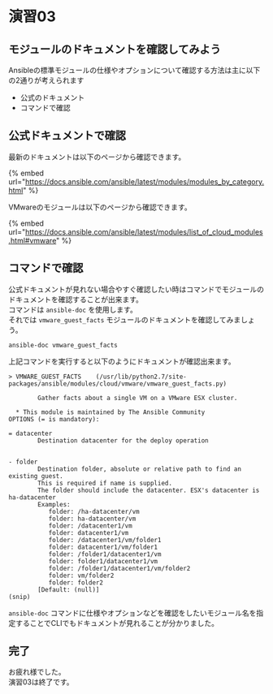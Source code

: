 # 演習03

## モジュールのドキュメントを確認してみよう

Ansibleの標準モジュールの仕様やオプションについて確認する方法は主に以下の2通りが考えられます

* 公式のドキュメント
* コマンドで確認

## 公式ドキュメントで確認

最新のドキュメントは以下のページから確認できます。

{% embed url="https://docs.ansible.com/ansible/latest/modules/modules_by_category.html" %}

VMwareのモジュールは以下のページから確認できます。

{% embed url="https://docs.ansible.com/ansible/latest/modules/list_of_cloud_modules.html#vmware" %}

## コマンドで確認

公式ドキュメントが見れない場合やすぐ確認したい時はコマンドでモジュールのドキュメントを確認することが出来ます。  
コマンドは `ansible-doc` を使用します。  
それでは `vmware_guest_facts` モジュールのドキュメントを確認してみましょう。

```
ansible-doc vmware_guest_facts
```

上記コマンドを実行すると以下のようにドキュメントが確認出来ます。

```
> VMWARE_GUEST_FACTS    (/usr/lib/python2.7/site-packages/ansible/modules/cloud/vmware/vmware_guest_facts.py)

        Gather facts about a single VM on a VMware ESX cluster.

  * This module is maintained by The Ansible Community
OPTIONS (= is mandatory):

= datacenter
        Destination datacenter for the deploy operation


- folder
        Destination folder, absolute or relative path to find an existing guest.
        This is required if name is supplied.
        The folder should include the datacenter. ESX's datacenter is ha-datacenter
        Examples:
           folder: /ha-datacenter/vm
           folder: ha-datacenter/vm
           folder: /datacenter1/vm
           folder: datacenter1/vm
           folder: /datacenter1/vm/folder1
           folder: datacenter1/vm/folder1
           folder: /folder1/datacenter1/vm
           folder: folder1/datacenter1/vm
           folder: /folder1/datacenter1/vm/folder2
           folder: vm/folder2
           folder: folder2
        [Default: (null)]
(snip)
```

`ansible-doc` コマンドに仕様やオプションなどを確認をしたいモジュール名を指定することでCLIでもドキュメントが見れることが分かりました。

## 完了

お疲れ様でした。  
演習03は終了です。
